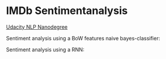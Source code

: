 # IMDb Sentimentanalysis

[Udacity NLP Nanodegree](https://eu.udacity.com/course/natural-language-processing-nanodegree--nd892)

Sentiment analysis using a BoW features naive bayes-classifier: 

Sentiment analysis using a RNN: 